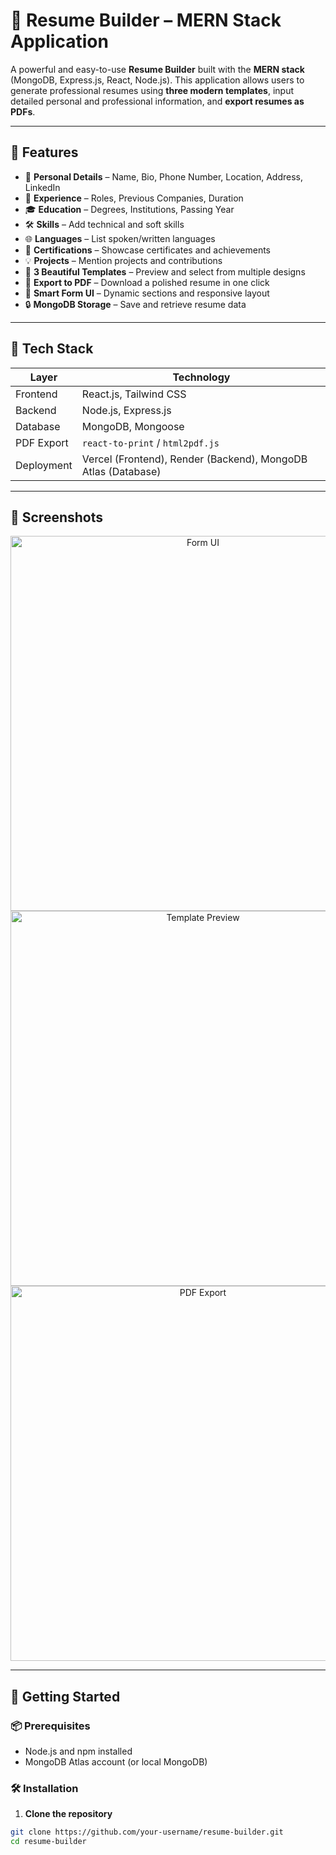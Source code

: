 # 📄 Resume Builder – MERN Stack Application

A powerful and easy-to-use **Resume Builder** built with the **MERN stack** (MongoDB, Express.js, React, Node.js). This application allows users to generate professional resumes using **three modern templates**, input detailed personal and professional information, and **export resumes as PDFs**.

---

## 🚀 Features

- 🧑 **Personal Details** – Name, Bio, Phone Number, Location, Address, LinkedIn
- 💼 **Experience** – Roles, Previous Companies, Duration
- 🎓 **Education** – Degrees, Institutions, Passing Year
- 🛠️ **Skills** – Add technical and soft skills
- 🌐 **Languages** – List spoken/written languages
- 📜 **Certifications** – Showcase certificates and achievements
- 💡 **Projects** – Mention projects and contributions
- 🎨 **3 Beautiful Templates** – Preview and select from multiple designs
- 📄 **Export to PDF** – Download a polished resume in one click
- 🧠 **Smart Form UI** – Dynamic sections and responsive layout
- 🔒 **MongoDB Storage** – Save and retrieve resume data

---

## 🧰 Tech Stack

| Layer        | Technology                      |
|--------------|----------------------------------|
| Frontend     | React.js, Tailwind CSS          |
| Backend      | Node.js, Express.js             |
| Database     | MongoDB, Mongoose               |
| PDF Export   | `react-to-print` / `html2pdf.js`|
| Deployment   | Vercel (Frontend), Render (Backend), MongoDB Atlas (Database) |

---

## 📸 Screenshots

<!-- Replace with actual screenshots -->
<p align="center">
  <img src="./screenshots/form.png" alt="Form UI" width="600"/>
  <img src="./screenshots/template-preview.png" alt="Template Preview" width="600"/>
  <img src="./screenshots/pdf-export.png" alt="PDF Export" width="600"/>
</p>

---

## 🔧 Getting Started

### 📦 Prerequisites

- Node.js and npm installed
- MongoDB Atlas account (or local MongoDB)

### 🛠️ Installation

1. **Clone the repository**

```bash
git clone https://github.com/your-username/resume-builder.git
cd resume-builder
